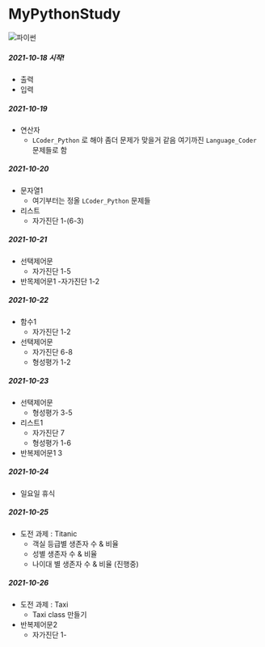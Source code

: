 # MyPythonStudy


![파이썬](https://media.vlpt.us/images/taeil77/post/0860d033-75cf-4101-b236-1a261c8c2c8a/python.png)

##### 2021-10-18 시작!
- 출력
- 입력

##### 2021-10-19
- 연산자 
  - `LCoder_Python` 로 해야 좀더 문제가 맞을거 같음 여기까진 `Language_Coder` 문제들로 함

##### 2021-10-20
- 문자열1 
  - 여기부터는 정올 `LCoder_Python` 문제들
- 리스트
  - 자가진단 1-(6-3) 

##### 2021-10-21
- 선택제어문 
  - 자가진단 1-5
- 반목제어문1 
  -자가진단 1-2

##### 2021-10-22
- 함수1 
  - 자가진단 1-2
- 선택제어문 
  - 자가진단 6-8
  - 형성평가 1-2

##### 2021-10-23
- 선택제어문 
  - 형성평가 3-5
- 리스트1
  - 자가진단 7
  - 형성평가 1-6
- 반복제어문1 3

##### 2021-10-24
- 일요일 휴식

##### 2021-10-25
- 도전 과제 : Titanic
  - 객실 등급별 생존자 수 & 비율 
  - 성별 생존자 수 & 비율
  - 나이대 별 생존자 수 & 비율 (진행중)

##### 2021-10-26
- 도전 과제 : Taxi
  - Taxi class 만들기
- 반복제어문2
  - 자가진단 1-






















